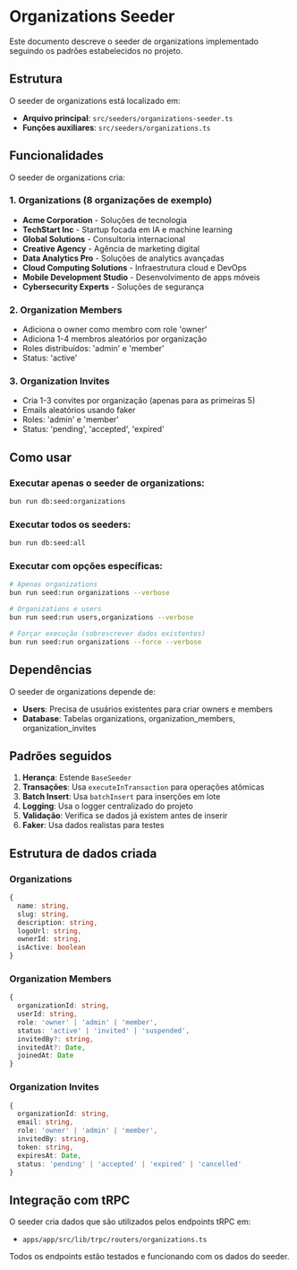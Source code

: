 # Organizations Seeder

Este documento descreve o seeder de organizations implementado seguindo os padrões estabelecidos no projeto.

## Estrutura

O seeder de organizations está localizado em:
- **Arquivo principal**: `src/seeders/organizations-seeder.ts`
- **Funções auxiliares**: `src/seeders/organizations.ts`

## Funcionalidades

O seeder de organizations cria:

### 1. Organizations (8 organizações de exemplo)
- **Acme Corporation** - Soluções de tecnologia
- **TechStart Inc** - Startup focada em IA e machine learning
- **Global Solutions** - Consultoria internacional
- **Creative Agency** - Agência de marketing digital
- **Data Analytics Pro** - Soluções de analytics avançadas
- **Cloud Computing Solutions** - Infraestrutura cloud e DevOps
- **Mobile Development Studio** - Desenvolvimento de apps móveis
- **Cybersecurity Experts** - Soluções de segurança

### 2. Organization Members
- Adiciona o owner como membro com role 'owner'
- Adiciona 1-4 membros aleatórios por organização
- Roles distribuídos: 'admin' e 'member'
- Status: 'active'

### 3. Organization Invites
- Cria 1-3 convites por organização (apenas para as primeiras 5)
- Emails aleatórios usando faker
- Roles: 'admin' e 'member'
- Status: 'pending', 'accepted', 'expired'

## Como usar

### Executar apenas o seeder de organizations:
```bash
bun run db:seed:organizations
```

### Executar todos os seeders:
```bash
bun run db:seed:all
```

### Executar com opções específicas:
```bash
# Apenas organizations
bun run seed:run organizations --verbose

# Organizations e users
bun run seed:run users,organizations --verbose

# Forçar execução (sobrescrever dados existentes)
bun run seed:run organizations --force --verbose
```

## Dependências

O seeder de organizations depende de:
- **Users**: Precisa de usuários existentes para criar owners e members
- **Database**: Tabelas organizations, organization_members, organization_invites

## Padrões seguidos

1. **Herança**: Estende `BaseSeeder`
2. **Transações**: Usa `executeInTransaction` para operações atômicas
3. **Batch Insert**: Usa `batchInsert` para inserções em lote
4. **Logging**: Usa o logger centralizado do projeto
5. **Validação**: Verifica se dados já existem antes de inserir
6. **Faker**: Usa dados realistas para testes

## Estrutura de dados criada

### Organizations
```typescript
{
  name: string,
  slug: string,
  description: string,
  logoUrl: string,
  ownerId: string,
  isActive: boolean
}
```

### Organization Members
```typescript
{
  organizationId: string,
  userId: string,
  role: 'owner' | 'admin' | 'member',
  status: 'active' | 'invited' | 'suspended',
  invitedBy?: string,
  invitedAt?: Date,
  joinedAt: Date
}
```

### Organization Invites
```typescript
{
  organizationId: string,
  email: string,
  role: 'owner' | 'admin' | 'member',
  invitedBy: string,
  token: string,
  expiresAt: Date,
  status: 'pending' | 'accepted' | 'expired' | 'cancelled'
}
```

## Integração com tRPC

O seeder cria dados que são utilizados pelos endpoints tRPC em:
- `apps/app/src/lib/trpc/routers/organizations.ts`

Todos os endpoints estão testados e funcionando com os dados do seeder.
